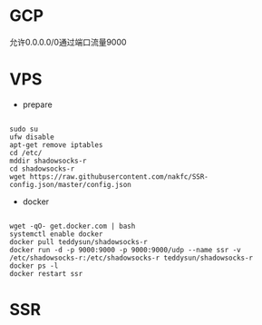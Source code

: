 # GCP
允许0.0.0.0/0通过端口流量9000

# VPS
- prepare
<pre><code>
sudo su
ufw disable
apt-get remove iptables
cd /etc/
mddir shadowsocks-r
cd shadowsocks-r
wget https://raw.githubusercontent.com/nakfc/SSR-config.json/master/config.json
</pre></code>
- docker
<pre><code>
wget -qO- get.docker.com | bash 
systemctl enable docker
docker pull teddysun/shadowsocks-r
docker run -d -p 9000:9000 -p 9000:9000/udp --name ssr -v /etc/shadowsocks-r:/etc/shadowsocks-r teddysun/shadowsocks-r
docker ps -l
docker restart ssr
</pre></code>
# SSR
